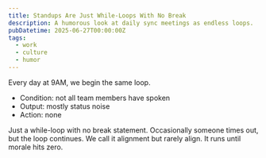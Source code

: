 ```yaml
---
title: Standups Are Just While-Loops With No Break
description: A humorous look at daily sync meetings as endless loops.
pubDatetime: 2025-06-27T00:00:00Z
tags:
  - work
  - culture
  - humor
---
```


Every day at 9AM, we begin the same loop.
- Condition: not all team members have spoken
- Output: mostly status noise
- Action: none

Just a while-loop with no break statement.
Occasionally someone times out, but the loop continues.
We call it alignment but rarely align.
It runs until morale hits zero.
